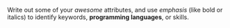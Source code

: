 Write out some of your _awesome_ attributes, and use *emphasis* (like bold or italics) to identify keywords, **programming languages**, or skills. 
